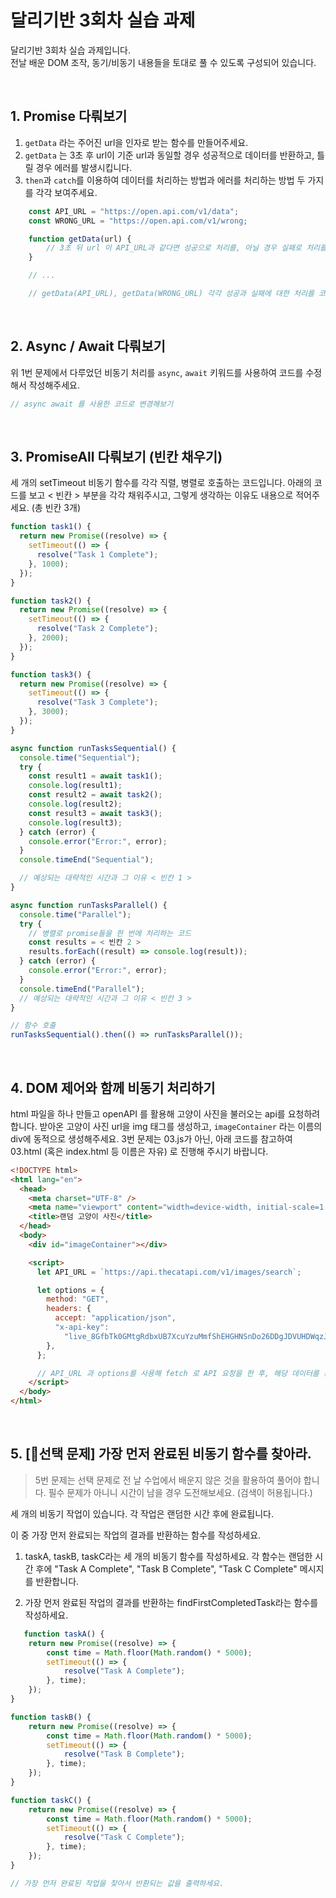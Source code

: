 # 달리기반 3회차 실습 과제

달리기반 3회차 실습 과제입니다.  
전날 배운 DOM 조작, 동기/비동기 내용들을 토대로 풀 수 있도록 구성되어 있습니다.

&nbsp;

## 1. Promise 다뤄보기

1. `getData` 라는 주어진 url을 인자로 받는 함수를 만들어주세요.
2. `getData` 는 3초 후 url이 기준 url과 동일할 경우 성공적으로 데이터를 반환하고, 틀릴 경우 에러를 발생시킵니다.
3. `then`과 `catch`를 이용하여 데이터를 처리하는 방법과 에러를 처리하는 방법 두 가지를 각각 보여주세요.

```javascript
    const API_URL = "https://open.api.com/v1/data";
    const WRONG_URL = "https://open.api.com/v1/wrong;

    function getData(url) {
        // 3초 뒤 url 이 API_URL과 같다면 성공으로 처리를, 아닐 경우 실패로 처리를 하게 해주세요
    }

    // ...

    // getData(API_URL), getData(WRONG_URL) 각각 성공과 실패에 대한 처리를 코드작성해주세요.

```

&nbsp;

## 2. Async / Await 다뤄보기

위 1번 문제에서 다루었던 비동기 처리를 `async`, `await` 키워드를 사용하여 코드를 수정해서 작성해주세요.

```javascript
// async await 를 사용한 코드로 변경해보기
```

&nbsp;

## 3. PromiseAll 다뤄보기 (빈칸 채우기)

세 개의 setTimeout 비동기 함수를 각각 직렬, 병렬로 호출하는 코드입니다.
아래의 코드를 보고 < 빈칸 > 부분을 각각 채워주시고, 그렇게 생각하는 이유도 내용으로 적어주세요.
(총 빈칸 3개)

```javascript
function task1() {
  return new Promise((resolve) => {
    setTimeout(() => {
      resolve("Task 1 Complete");
    }, 1000);
  });
}

function task2() {
  return new Promise((resolve) => {
    setTimeout(() => {
      resolve("Task 2 Complete");
    }, 2000);
  });
}

function task3() {
  return new Promise((resolve) => {
    setTimeout(() => {
      resolve("Task 3 Complete");
    }, 3000);
  });
}

async function runTasksSequential() {
  console.time("Sequential");
  try {
    const result1 = await task1();
    console.log(result1);
    const result2 = await task2();
    console.log(result2);
    const result3 = await task3();
    console.log(result3);
  } catch (error) {
    console.error("Error:", error);
  }
  console.timeEnd("Sequential");

  // 예상되는 대략적인 시간과 그 이유 < 빈칸 1 >
}

async function runTasksParallel() {
  console.time("Parallel");
  try {
    // 병렬로 promise들을 한 번에 처리하는 코드
    const results = < 빈칸 2 >
    results.forEach((result) => console.log(result));
  } catch (error) {
    console.error("Error:", error);
  }
  console.timeEnd("Parallel");
  // 예상되는 대략적인 시간과 그 이유 < 빈칸 3 >
}

// 함수 호출
runTasksSequential().then(() => runTasksParallel());
```

&nbsp;

## 4. DOM 제어와 함께 비동기 처리하기

html 파일을 하나 만들고 openAPI 를 활용해 고양이 사진을 불러오는 api를 요청하려 합니다.
받아온 고양이 사진 url을 img 태그를 생성하고, `imageContainer` 라는 이름의 div에 동적으로 생성해주세요.
3번 문제는 03.js가 아닌, 아래 코드를 참고하여 03.html (혹은 index.html 등 이름은 자유) 로 진행해 주시기 바랍니다.

```html
<!DOCTYPE html>
<html lang="en">
  <head>
    <meta charset="UTF-8" />
    <meta name="viewport" content="width=device-width, initial-scale=1.0" />
    <title>랜덤 고양이 사진</title>
  </head>
  <body>
    <div id="imageContainer"></div>

    <script>
      let API_URL = `https://api.thecatapi.com/v1/images/search`;

      let options = {
        method: "GET",
        headers: {
          accept: "application/json",
          "x-api-key":
            "live_8GfbTk0GMtgRdbxUB7XcuYzuMmfShEHGHNSnDo26DDgJDVUHDWqzJ25rJKpsSqud",
        },
      };

      // API_URL 과 options를 사용해 fetch 로 API 요청을 한 후, 해당 데이터를 통해 img 태그를 생성하여 주세요.
    </script>
  </body>
</html>
```


&nbsp;

## 5. [선택 문제] 가장 먼저 완료된 비동기 함수를 찾아라.

> 5번 문제는 선택 문제로 전 날 수업에서 배운지 않은 것을 활용하여 풀어야 합니다.
> 필수 문제가 아니니 시간이 남을 경우 도전해보세요. (검색이 허용됩니다.)


세 개의 비동기 작업이 있습니다. 각 작업은 랜덤한 시간 후에 완료됩니다. 

이 중 가장 먼저 완료되는 작업의 결과를 반환하는 함수를 작성하세요.

1. taskA, taskB, taskC라는 세 개의 비동기 함수를 작성하세요. 각 함수는 랜덤한 시간 후에 "Task A Complete", "Task B Complete", "Task C Complete" 메시지를 반환합니다.

2. 가장 먼저 완료된 작업의 결과를 반환하는 findFirstCompletedTask라는 함수를 작성하세요.


```javascript
   function taskA() {
    return new Promise((resolve) => {
        const time = Math.floor(Math.random() * 5000);
        setTimeout(() => {
            resolve("Task A Complete");
        }, time);
    });
}

function taskB() {
    return new Promise((resolve) => {
        const time = Math.floor(Math.random() * 5000);
        setTimeout(() => {
            resolve("Task B Complete");
        }, time);
    });
}

function taskC() {
    return new Promise((resolve) => {
        const time = Math.floor(Math.random() * 5000);
        setTimeout(() => {
            resolve("Task C Complete");
        }, time);
    });
}

// 가장 먼저 완료된 작업을 찾아서 반환되는 값을 출력하세요.
```

&nbsp;